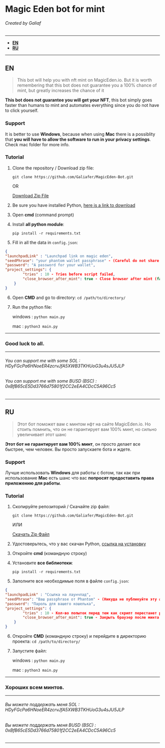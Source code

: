 # Magic Eden bot for mint
###### Created by Galiaf

------------
- **[EN](EN)**
- **[RU](RU)**

------------

## EN
> This bot will help you with nft mint on MagicEden.io. But it is worth remembering that this bot does not guarantee you a 100% chance of mint, but greatly increases the chance of it

**This bot does not guarantee you will get your NFT**, this bot simply goes faster than humans to mint and automates everything since you do not have to click yourself.

### Support
It is better to use **Windows**, because when using **Mac** there is a possiblity that **you will have to allow the software to run in your privacy settings**. Check mac folder for more info.

### Tutorial
1. Clone the repository / Download zip file:

	`git clone https://github.com/Galiafer/MagicEden-Bot.git`

	OR

	[Download Zip File](https://github.com/Galiafer/MagicEden-Bot/archive/refs/heads/master.zip)

2. Be sure you have installed Python, [here is a link to download](https://www.python.org/downloads/)
3. Open **cmd** (command prompt)
4. Install **all python module**:

   `pip install -r requirements.txt`
5. Fill in all the data in `config.json`:
```json
{
"launchpadLink" : "Launchpad link on magic eden",
"seedPhrase": "your phantom wallet passphrase" - (Careful do not share this key),
"password": "A password for your wallet",
"project_settings": {
		"tries" : 10 - Tries before script failed,
		"close_browser_after_mint": true - Close browser after mint (false - No)
	}
}
```

6. Open **CMD** and go to directory:
 `cd /path/to/directory/`

7. Run the python file:

	windows : `python main.py`

	mac : `python3 main.py`

------------
### Good luck to all.
------------
###### You can support me with some SOL : HDyFGcPa6HNoeER4zcrvJfA5XWB3TKHUoG3u4sJU5JLP
###### You can support me with some BUSD (BSC) : 0xBfB65cE5Dd3766d75801f2CC2eEA4CDcC5A96Cc5

------------

## RU
> Этот бот поможет вам с минтом нфт на сайте MagicEden.io. Но стоить помнить, что он не гарантирует вам 100% минт, но сильно увеличивает этот шанс

**Этот бот не гарантирует вам 100% минт**, он просто делает все быстрее, чем человек. Вы просто запускаете бота и ждете.

### Support
Лучше использовать **Windows** для работы с ботом, так как при использование **Mac** есть шанс что вас **попросят предоставить права приложению для работы**.

### Tutorial
1. Скопируйте репозиторий / Скачайте zip файл:

	`git clone https://github.com/Galiafer/MagicEden-Bot.git`

	ИЛИ

	[Скачать Zip Файл](https://github.com/Galiafer/MagicEden-Bot/archive/refs/heads/master.zip)

2. Удостоверьтесь, что у вас скачан Python, [ссылка на установку](https://www.python.org/downloads/)
3. Откройте **cmd** (командную строку)
4. Установите **все библиотеки**:

   `pip install -r requirements.txt`
5. Заполните все необходимые поля в файле `config.json`:
```json
{
"launchpadLink" : "Ссылка на лаунчпад",
"seedPhrase": "Ваш passphrase от Phantom" - (Никуда не публикуйте эту фразу),
"password": "Пароль для вашего кошелька",
"project_settings": {
		"tries" : 10 - Кол-во попыток перед тем как скрипт перестанет работать,
		"close_browser_after_mint": true - Закрыть браузер после минта (false - Нет)
	}
}
```

6. Откройте **CMD** (командную строку) и перейдите в директорию проекта:
 `cd /path/to/directory/`

7. Запустите файл:

	windows : `python main.py`

	mac : `python3 main.py`

------------
### Хороших всем минтов.
------------
###### Вы можете поддержать меня SOL : HDyFGcPa6HNoeER4zcrvJfA5XWB3TKHUoG3u4sJU5JLP
###### Вы можете поддержать меня BUSD (BSC) : 0xBfB65cE5Dd3766d75801f2CC2eEA4CDcC5A96Cc5

------------
